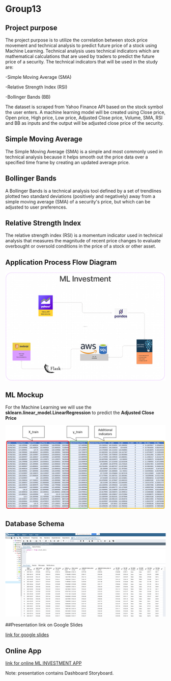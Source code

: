 # Group13

## Project purpose

The project purpose is to utilize the correlation between stock price movement and technical analysis to predict future price of a stock using Machine Learning. 
Technical analysis uses technical indicators which are mathematical calculations that are used by traders to predict the future price of a security. The technical indicators that will be used in the study are:

-Simple Moving Average (SMA)

-Relative Strength Index (RSI)

-Bollinger Bands (BB)

The dataset is scraped from Yahoo Finance API based on the stock symbol the user enters. A machine learning model will be created using Close price, Open price, High price, Low price, Adjusted Close price, Volume, SMA, RSI and BB as inputs and the output will be adjusted close price of the security.

## Simple Moving Average
The Simple Moving Average (SMA) is a simple and most commonly used in technical analysis because it helps smooth out the price data over a specified time frame by creating an updated average price.

## Bollinger Bands
A Bollinger Bands is a technical analysis tool defined by a set of trendlines plotted two standard deviations (positively and negatively) away from a simple moving average (SMA) of a security's price, but which can be adjusted to user preferences.

## Relative Strength Index
The relative strength index (RSI) is a momentum indicator used in technical analysis that measures the magnitude of recent price changes to evaluate overbought or oversold conditions in the price of a stock or other asset.

## Application Process Flow Diagram

![PFD diagram](Resources/PFD.png)

## ML Mockup

For the Machine Learning we will use the **sklearn.linear_model.LinearRegression** to predict the **Adjusted Close Price**

![ML Mockup](Resources/ML.png)

## Database Schema

![Database Schema](Resources/PostgreSQL.png)

##Presentation link on Google Slides

[link for google slides](https://docs.google.com/presentation/d/1Vej1m3EWoMAJkXPUiXadzJGpaRmrptuw0HYNU-bFQzo/edit#slide=id.ge9090756a_1_232)

## Online App

[link for online ML INVESTMENT APP](https://mlinvestment.herokuapp.com/)

Note: presentation contains Dashboard Storyboard.


